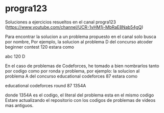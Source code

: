 # progra123
Soluciones a ejercicios resueltos en el canal progra123 (https://www.youtube.com/channel/UCR-1vHM1j-MbRaE8Nab54gQ)

Para encontrar la solucion a un problema propuesto en el canal solo busca por nombre, 
Por ejemplo, 
la solucion al problema D del concurso atcoder beginner contest 120 estara como

abc 120 D

En el caso de problemas de Codeforces, he tomado a bien nombrarlos
tanto por codigo como por ronda y problema, por ejemplo:
la solucion al problema A del concurso educational codeforces 87 estara como

educational codeforces round 87 1354A

donde 1354A es el codigo, el literal del problema esta en el mismo codigo
Estare actualizando el repositorio con los codigos de problemas de videos mas antiguos.
